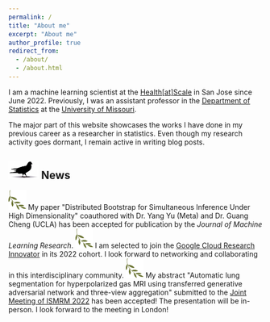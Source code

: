 ```yaml
---
permalink: /
title: "About me"
excerpt: "About me"
author_profile: true
redirect_from: 
  - /about/
  - /about.html
---
```

I am a machine learning scientist at the <a href="https://healthatscale.com" target="_blank">Health[at]Scale</a> in San Jose since June 2022. Previously, I was an assistant professor in the <a href="https://stat.missouri.edu" target="_blank">Department of Statistics</a> at the <a href="https://missouri.edu" target="_blank">University of Missouri</a>. 

The major part of this website showcases the works I have done in my previous career as a researcher in statistics. Even though my research activity goes dormant, I remain active in writing blog posts.

<!-- I developed provable statistical and machine learning methods that are used to solve quantitative scientific problems in social science and engineering. I specialize in solving computational challenges due to resource constraints and robust inference for (robust) regression problems, with applications to deep learning, causal inference, medical imaging and more. -->

<img src="images/pigeon2.png" alt="drawing" width="60"/> News 
------

<img src="images/olivebranch.jpg" alt="drawing" width="35"/> 
My paper "Distributed Bootstrap for Simultaneous Inference Under High Dimensionality" coauthored with Dr. Yang Yu (Meta) and Dr. Guang Cheng (UCLA) has been accepted for publication by the <em> Journal of Machine Learning Research</em>.

<img src="images/olivebranch.jpg" alt="drawing" width="35"/> 
I am selected to join the <a href="https://cloud.google.com/edu/researchers/innovators#section-2" target="_blank">Google Cloud Research Innovator</a> in its 2022 cohort. I look forward to networking and collaborating in this interdisciplinary community.

<img src="images/olivebranch.jpg" alt="drawing" width="35"/> 
My abstract "Automatic lung segmentation for hyperpolarized gas MRI using transferred generative adversarial network and three-view aggregation" submitted to the <a href="https://www.ismrm.org/22m/" target="_blank">Joint Meeting of ISMRM 2022</a> has been accepted! The presentation will be in-person. I look forward to the meeting in London!

<!-- <img src="images/olivebranch.jpg" alt="drawing" width="35"/> 
I started to work as a visiting professor in the applied data science team at Snap Inc. since August 2021. -->

<!-- <img src="images/olivebranch.jpg" alt="drawing" width="35"/>
I will give a talk in the Department of Psychological Sciences at MU at 12 pm on Nov. 19 on my work on quantile regression and extensions. The Zoom link will be available soon. -->

<!-- <img src="images/olivebranch.jpg" alt="drawing" width="35"/>
I organized a virtual session in <a href="https://symposium2021.icsa.org" target="_blank"> ICSA 2021</a> between 2--3:40 PM ET on September 14, 2021.
We were fortunate to have three excellent speakers: Dr. Arun Kumar (CMU), Dr. Lucy Gau (University of Waterloo) and Dr. Samuel Davenport (UCSD), who will speak on latest development of selective inference. Recording will be available soon for registered participants. -->
